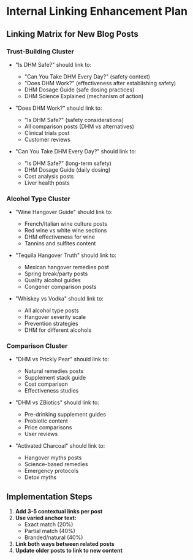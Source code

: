 # Internal Linking Enhancement Plan

## Linking Matrix for New Blog Posts

### Trust-Building Cluster
- "Is DHM Safe?" should link to:
  - "Can You Take DHM Every Day?" (safety context)
  - "Does DHM Work?" (effectiveness after establishing safety)
  - DHM Dosage Guide (safe dosing practices)
  - DHM Science Explained (mechanism of action)

- "Does DHM Work?" should link to:
  - "Is DHM Safe?" (safety considerations)
  - All comparison posts (DHM vs alternatives)
  - Clinical trials post
  - Customer reviews

- "Can You Take DHM Every Day?" should link to:
  - "Is DHM Safe?" (long-term safety)
  - DHM Dosage Guide (daily dosing)
  - Cost analysis posts
  - Liver health posts

### Alcohol Type Cluster
- "Wine Hangover Guide" should link to:
  - French/Italian wine culture posts
  - Red wine vs white wine sections
  - DHM effectiveness for wine
  - Tannins and sulfites content

- "Tequila Hangover Truth" should link to:
  - Mexican hangover remedies post
  - Spring break/party posts
  - Quality alcohol guides
  - Congener comparison posts

- "Whiskey vs Vodka" should link to:
  - All alcohol type posts
  - Hangover severity scale
  - Prevention strategies
  - DHM for different alcohols

### Comparison Cluster
- "DHM vs Prickly Pear" should link to:
  - Natural remedies posts
  - Supplement stack guide
  - Cost comparison
  - Effectiveness studies

- "DHM vs ZBiotics" should link to:
  - Pre-drinking supplement guides
  - Probiotic content
  - Price comparisons
  - User reviews

- "Activated Charcoal" should link to:
  - Hangover myths posts
  - Science-based remedies
  - Emergency protocols
  - Detox myths

## Implementation Steps

1. **Add 3-5 contextual links per post**
2. **Use varied anchor text:**
   - Exact match (20%)
   - Partial match (40%)
   - Branded/natural (40%)
3. **Link both ways between related posts**
4. **Update older posts to link to new content**